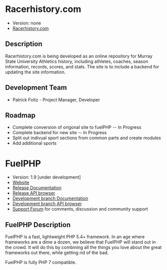# Racerhistory.com

- Version: none
- [Racerhistory.com](https://new.racerhistory.com/)

## Description

Racerhistory.com is being developed as an online repository for Murray State University Athletics history, including athletes, coaches, season information, records, scores, and stats. The site is to include a backend for updating the site information.

## Development Team

- Patrick Foltz - Project Manager, Developer

## Roadmap

- Complete conversion of origonal site to fuelPHP -- In Progress
- Complete backend for new site -- In Progress
- Split out indivual sport sections from common parts and create modules
- Add additional sports

# FuelPHP

- Version: 1.9 [under development]
- [Website](https://fuelphp.com/)
- [Release Documentation](https://fuelphp.com/docs)
- [Release API browser](https://fuelphp.com/api)
- [Development branch Documentation](https://fuelphp.com/dev-docs)
- [Development branch API browser](https://fuelphp.com/dev-api)
- [Support Forum](https://forums.fuelphp.com) for comments, discussion and community support

## FuelPHP Description

FuelPHP is a fast, lightweight PHP 5.4+ framework. In an age where frameworks are a dime a dozen, we believe that FuelPHP will stand out in the crowd. It will do this by combining all the things you love about the great frameworks out there, while getting rid of the bad.

FuelPHP is fully PHP 7 compatible.
